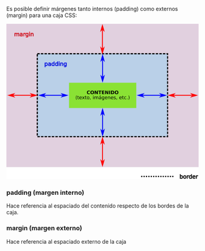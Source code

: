 Es posible definir márgenes tanto internos (padding) como externos (margin) para una caja CSS: 

![Márgenes en el modelo de caja CSS](imgCSSFundamentos/margenes.png)

### padding (margen interno)
Hace referencia al espaciado del contenido respecto de los bordes de la caja. 

### margin (margen externo)
Hace referencia al espaciado externo de la caja